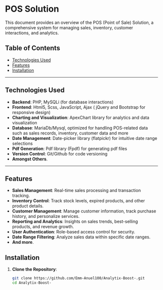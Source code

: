 # POS Solution

This document provides an overview of the POS (Point of Sale) Solution, a comprehensive system for managing sales, inventory, customer interactions, and analytics. 

## Table of Contents
- [Technologies Used](#technologies-used)
- [Features](#features)
- [Installation](#installation)

---

## Technologies Used

- **Backend**: PHP, MySQLi (for database interactions)
- **Frontend**: Html5, Scss, JavaScript, Ajax ( jQuery and Bootstrap for responsive design)
- **Charting and Visualization**: ApexChart library for analytics and data visualization
- **Database**: MariaDb/Mysql, optimized for handling POS-related data such as sales records, inventory, customer data and more
- **Date Management**: Date-picker library (flatpickr) for intuitive date range selections
- **Pdf Generation**: Pdf library (Fpdf) for generating pdf files
- **Version Control**: Git/Github for code versioning
- **Amongst Others**.

---

## Features
- **Sales Management**: Real-time sales processing and transaction tracking.
- **Inventory Control**: Track stock levels, expired products, and other product details.
- **Customer Management**: Manage customer information, track purchase history, and personalize services.
- **Reporting and Analytics**: Insights on sales trends, best-selling products, and revenue growth.
- **User Authentication**: Role-based access control for security.
- **Date Range Filtering**: Analyze sales data within specific date ranges.
- **And more**.

## Installation

1. **Clone the Repository**:
   ```bash
   git clone https://github.com/Emm-Anuel100/Analytix-Boost-.git
   cd Analytix-Boost-
   ```
